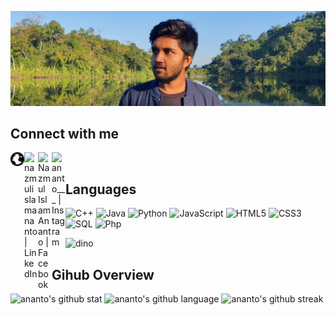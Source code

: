 ![cover](https://github.com/niananto/niananto/blob/master/assets/cover2.jpg)

## Connect with me

[<img align="left" alt="BlogFolio" width="22px" src="https://raw.githubusercontent.com/iconic/open-iconic/master/svg/globe.svg" />][website]
[<img align="left" alt="nazmulislamananto | LinkedIn" width="22px" src="https://cdn.jsdelivr.net/npm/simple-icons@v3/icons/linkedin.svg" />][linkedin]
[<img align="left" alt="Nazmul Islam Ananto | Facebook" width="22px" src="https://cdn.jsdelivr.net/npm/simple-icons@v3/icons/facebook.svg" />][facebook]
[<img align="left" alt="ananto___ | Instagram" width="22px" src="https://cdn.jsdelivr.net/npm/simple-icons@v3/icons/instagram.svg" />][instagram]
<br>

## Languages

![C++](https://img.shields.io/badge/-C++-000000?style=flat&logo=c%2B%2B)
![Java](https://img.shields.io/badge/-Java-000000?style=flat&logo=java)
![Python](https://img.shields.io/badge/-Python-000000?style=flat&logo=python)
![JavaScript](https://img.shields.io/badge/-JavaScript-000000?style=flat&logo=javascript)
![HTML5](https://img.shields.io/badge/-HTML5-000000?style=flat&logo=html5)
![CSS3](https://img.shields.io/badge/-CSS-000000?style=flat&logo=css3)
![SQL](https://img.shields.io/badge/-SQL-000000?style=flat&logo=mysql)
![Php](http://img.shields.io/badge/-php-000000?style=flat&logo=php)

![dino](https://raw.githubusercontent.com/saadeghi/saadeghi/master/dino.gif)

## Gihub Overview  

<img style="height:170px;" alt="ananto's github stat" src="https://github-readme-stats.vercel.app/api?username=niananto&show_icons=true&theme=dracula&hide_border=true" />  
<img style="height:170px;" alt="ananto's github language" src="https://github-readme-stats.vercel.app/api/top-langs/?username=niananto&layout=compact&theme=dracula&hide_border=true" />  
<img style="height:170px;" alt="ananto's github streak" src="https://streak-stats.demolab.com?user=niananto&theme=dracula&hide_border=true&date_format=j%20M%5B%20Y%5D&mode=weekly)" />

[website]: https://niananto.github.io/
[linkedin]: https://www.linkedin.com/in/nazmulislamananto/
[instagram]: https://instagram.com/ananto___
[facebook]: https://www.facebook.com/nazmulislamananto/
